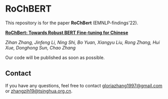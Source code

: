 # RoChBERT
This repository is for the paper **RoChBert** (EMNLP-findings'22).

**[RoChBert: Towards Robust BERT Fine-tuning for Chinese](https://arxiv.org/abs/2210.15944)**

*Zihan Zhang, Jinfeng Li, Ning Shi, Bo Yuan, Xiangyu Liu, Rong Zhang, Hui Xue, Donghong Sun, Chao Zhang*

Our code will be published as soon as possible.

## Contact
If you have any questions, feel free to contact gloriazhang1997@gmail.com or zhangzih19@tsinghua.org.cn.
